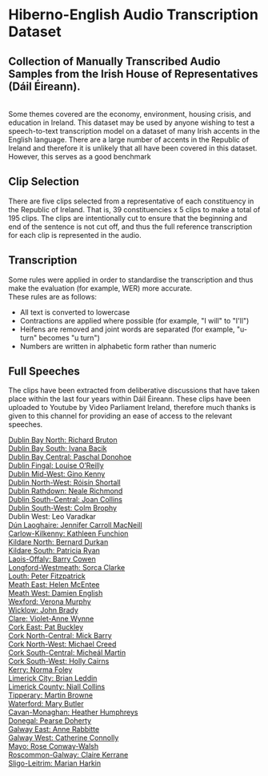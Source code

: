# Hiberno-English Audio Transcription Dataset
## Collection of Manually Transcribed Audio Samples from the Irish House of Representatives (Dáil Éireann).
<br>Some themes covered are the economy, environment, housing crisis, and education in Ireland. This dataset may be used by anyone wishing to test a speech-to-text transcription model on a dataset of many Irish accents in the English language. There are a large number of accents in the Republic of Ireland and therefore it is unlikely that all have been covered in this dataset. However, this serves as a good benchmark 

## Clip Selection
There are five clips selected from a representative of each constituency in the Republic of Ireland.
That is, 39 constituencies x 5 clips to make a total of 195 clips.
The clips are intentionally cut to ensure that the beginning and end of the sentence is not cut off, and thus the full reference transcription for each clip is represented in the audio.

## Transcription
Some rules were applied in order to standardise the transcription and thus make the evaluation (for example, WER) more accurate.<br>
These rules are as follows:
* All text is converted to lowercase
* Contractions are applied where possible (for example, "I will" to "I'll")
* Heifens are removed and joint words are separated (for example, "u-turn" becomes "u turn")
* Numbers are written in alphabetic form rather than numeric

## Full Speeches
The clips have been extracted from deliberative discussions that have taken place within the last four years within Dáil Éireann. These clips have been uploaded to Youtube by Video Parliament Ireland, therefore much thanks is given to this channel for providing an ease of access to the relevant speeches.


[Dublin Bay North: Richard Bruton](https://www.youtube.com/watch?v=uzWL_idy94g)<br>
[Dublin Bay South: Ivana Bacik](https://www.youtube.com/watch?v=seyP4HVJ2Cw)<br>
[Dublin Bay Central: Paschal Donohoe](https://www.youtube.com/watch?v=Td1ZRJZqyrQ)<br>
[Dublin Fingal: Louise O’Reilly](https://www.youtube.com/watch?v=w1SgjiLvagE)<br>
[Dublin Mid-West: Gino Kenny](https://www.youtube.com/watch?v=oD-f9_l94z8)<br>
[Dublin North-West: Róisín Shortall](https://www.youtube.com/watch?v=V-Lkt5VOE7A)<br>
[Dublin Rathdown: Neale Richmond](https://www.youtube.com/watch?v=bZQbrmPq_mc)<br>
[Dublin South-Central: Joan Collins](https://www.youtube.com/watch?v=E2haqRs4OaQ)<br>
[Dublin South-West: Colm Brophy](https://www.youtube.com/watch?v=yBJFm5mR054)<br>
Dublin West: Leo Varadkar <br>
[Dún Laoghaire: Jennifer Carroll MacNeill](https://www.youtube.com/watch?v=poWzlTbmHlk)<br>
[Carlow-Kilkenny: Kathleen Funchion](https://www.youtube.com/watch?v=s9ajNb3i6R8)<br>
[Kildare North: Bernard Durkan](https://www.youtube.com/watch?v=8oAZgxIW46E)<br>
[Kildare South: Patricia Ryan](https://www.youtube.com/watch?v=sIJmuKI7jrE)<br>
[Laois-Offaly: Barry Cowen](https://www.youtube.com/watch?v=kQ2i4JcGHIE)<br>
[Longford-Westmeath: Sorca Clarke](https://www.youtube.com/watch?v=RyMgSp9tUhM)<br>
[Louth: Peter Fitzpatrick](https://www.youtube.com/watch?v=Zy0AZiTRcJE)<br>
[Meath East: Helen McEntee](https://www.youtube.com/watch?v=qrJZKXlVwM4)<br>
[Meath West: Damien English](https://www.youtube.com/watch?v=0jZfSahMfKM)<br>
[Wexford: Verona Murphy](https://www.youtube.com/watch?v=A_fSOb7YcXE)<br>
[Wicklow: John Brady](https://www.youtube.com/watch?v=EgRx3RPZ8O4)<br>
[Clare: Violet-Anne Wynne](https://www.youtube.com/watch?v=dWi6kkYXwTQ)<br>
[Cork East: Pat Buckley](https://www.youtube.com/watch?v=zbTsaUgWDpE)<br>
[Cork North-Central: Mick Barry](https://www.youtube.com/watch?v=1oJF8QQLuNg)<br>
[Cork North-West: Michael Creed](https://www.youtube.com/watch?v=DIIRA7M2Y9M)<br>
[Cork South-Central: Micheál Martin](https://www.youtube.com/watch?v=B2ndl07wmPU)<br>
[Cork South-West: Holly Cairns](https://www.youtube.com/watch?v=yv9gSschy6Q)<br>
[Kerry: Norma Foley](https://www.youtube.com/watch?v=0PB2E_42KDg)<br>
[Limerick City: Brian Leddin](https://www.youtube.com/watch?v=es-hgn9f8lQ)<br>
[Limerick County: Niall Collins](https://www.youtube.com/watch?v=2LNqUY9JRC8)<br>
[Tipperary: Martin Browne](https://www.youtube.com/watch?v=1S2qsRilsVI)<br>
[Waterford: Mary Butler](https://www.youtube.com/watch?v=GX4W5j9Klys)<br>
[Cavan-Monaghan: Heather Humphreys](https://www.youtube.com/watch?v=J8M3u7Zu2_I)<br>
[Donegal: Pearse Doherty](https://www.youtube.com/watch?v=1GFZUS31Ksg)<br>
[Galway East: Anne Rabbitte](https://www.youtube.com/watch?v=2ej1RDGT_8Y)<br>
[Galway West: Catherine Connolly](https://www.youtube.com/watch?v=HzQ1JrhUGuY)<br>
[Mayo: Rose Conway-Walsh](https://www.youtube.com/watch?v=39JOb8wW-Uc)<br>
[Roscommon-Galway: Claire Kerrane](https://www.youtube.com/watch?v=Rthl38q79kc)<br>
[Sligo-Leitrim: Marian Harkin](https://www.youtube.com/watch?v=xu0xpD68MpE)<br>
